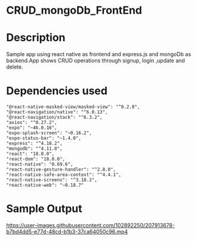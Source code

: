 # CRUD_mongoDb_FrontEnd
# Description
Sample app using react native as frontend and express.js and mongoDb as backend.App shows CRUD operations through signup, login ,update and delete.


# Dependencies used
 
    "@react-native-masked-view/masked-view": "^0.2.8",
    "@react-navigation/native": "^6.0.13",
    "@react-navigation/stack": "^6.3.2",
    "axios": "^0.27.2",
    "expo": "~46.0.16",
    "expo-splash-screen": "~0.16.2",
    "expo-status-bar": "~1.4.0",
    "express": "^4.18.2",
    "mongodb": "^4.11.0",
    "react": "18.0.0",
    "react-dom": "18.0.0",
    "react-native": "0.69.6",
    "react-native-gesture-handler": "^2.8.0",
    "react-native-safe-area-context": "^4.4.1",
    "react-native-screens": "^3.18.2",
    "react-native-web": "~0.18.7"
 
# Sample Output


https://user-images.githubusercontent.com/102892250/207913678-b7bd4dd5-e77d-48cd-b1b3-37ca64050c96.mp4
